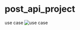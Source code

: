# post_api_project
use case
![use case](https://user-images.githubusercontent.com/83330576/181210698-b883efb3-3d86-4044-a60f-2bdc17ebce6a.png)

